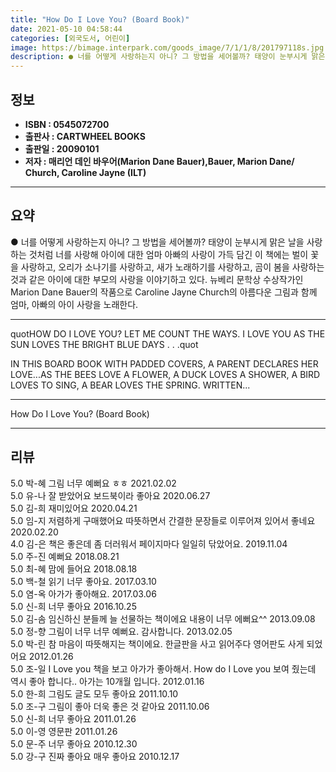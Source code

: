 ```yaml
---
title: "How Do I Love You? (Board Book)"
date: 2021-05-10 04:58:44
categories: [외국도서, 어린이]
image: https://bimage.interpark.com/goods_image/7/1/1/8/201797118s.jpg
description: ● 너를 어떻게 사랑하는지 아니? 그 방법을 세어볼까? 태양이 눈부시게 맑은 날을 사랑하는 것처럼 너를 사랑해 아이에 대한 엄마 아빠의 사랑이 가득 담긴 이 책에는 벌이 꽃을 사랑하고, 오리가 소나기를 사랑하고, 새가 노래하기를 사랑하고, 곰이 봄을 사랑하는 것과 같은 아이에 대한
---
```


## **정보**

- **ISBN : 0545072700**
- **출판사 : CARTWHEEL BOOKS**
- **출판일 : 20090101**
- **저자 : 매리언 데인 바우어(Marion Dane Bauer),Bauer, Marion Dane/ Church, Caroline Jayne (ILT)**

------



## **요약**

●  너를 어떻게 사랑하는지 아니? 그 방법을 세어볼까?  태양이 눈부시게 맑은 날을 사랑하는 것처럼 너를 사랑해 아이에 대한 엄마 아빠의 사랑이 가득 담긴 이 책에는 벌이 꽃을 사랑하고, 오리가 소나기를 사랑하고, 새가 노래하기를 사랑하고, 곰이 봄을 사랑하는 것과 같은 아이에 대한 부모의 사랑을 이야기하고 있다.  뉴베리 문학상 수상작가인 Marion Dane Bauer의 작품으로 Caroline Jayne Church의 아름다운 그림과 함께 엄마, 아빠의 아이 사랑을 노래한다.

------

quotHOW DO I LOVE YOU? LET ME COUNT THE WAYS. I LOVE YOU AS THE SUN LOVES THE BRIGHT BLUE DAYS . . .quot 


IN THIS BOARD BOOK WITH PADDED COVERS, A PARENT DECLARES HER LOVE...AS THE BEES LOVE A FLOWER, A DUCK LOVES A SHOWER, A BIRD LOVES TO SING, A BEAR LOVES THE SPRING. WRITTEN... 

------


How Do I Love You? (Board Book) 

------


## **리뷰** 

5.0 박-혜 그림 너무 예뻐요 ㅎㅎ 2021.02.02 <br/>5.0 유-나 잘 받았어요 보드북이라 좋아요 2020.06.27 <br/>5.0 김-희 재미있어요 2020.04.21 <br/>5.0 임-지 저렴하게 구매했어요
따뜻하면서 간결한 문장들로 이루어져 있어서 좋네요  2020.02.20 <br/>4.0 김-은 책은 좋은데 좀 더러워서 페이지마다 일일히 닦았어요. 2019.11.04 <br/>5.0 주-진 예뻐요 2018.08.21 <br/>5.0 최-혜 맘에 들어요 2018.08.18 <br/>5.0 백-철 읽기 너무 좋아요. 2017.03.10 <br/>5.0 염-옥 아가가 좋아해요. 2017.03.06 <br/>5.0 신-희 너무 좋아요 2016.10.25 <br/>5.0 김-솜 임신하신 분들께 늘 선물하는 책이에요 내용이 너무 에뻐요^^ 2013.09.08 <br/>5.0 정-향 그림이 너무 너무 예뻐요. 감사합니다. 2013.02.05 <br/>5.0 박-린 참 마음이 따뜻해지는 책이에요. 한글판을 사고 읽어주다 영어판도 사게 되었어요 2012.01.26 <br/>5.0 조-일 I Love you 책을 보고 아가가 좋아해서. How do I Love you 보여 줬는데 역시 좋아 합니다.. 아가는 10개월 입니다. 2012.01.16 <br/>5.0 한-희 그림도 글도 모두 좋아요 2011.10.10 <br/>5.0 조-구 그림이 좋아 더욱 좋은 것 같아요 2011.10.06 <br/>5.0 신-희 너무 좋아요 2011.01.26 <br/>5.0 이-영 영문판 2011.01.26 <br/>5.0 문-주 너무 좋아요 2010.12.30 <br/>5.0 강-구 진짜 좋아요 매우 좋아요 2010.12.17 <br/>